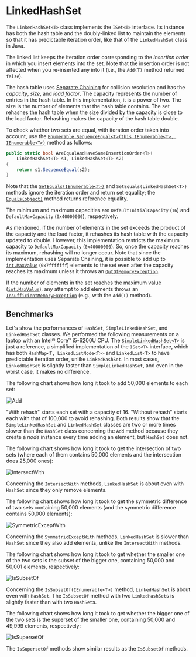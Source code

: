 # LinkedHashSet

The `LinkedHashSet<T>` class implements the `ISet<T>` interface. Its instance
has both the hash table and the doubly-linked list to maintain the elements so
that it has predictable iteration order, like that of the `LinkedHashSet` class
in Java.

The linked list keeps the iteration order corresponding to the _insertion
order_ in which you insert elements into the set. Note that the insertion
order is not affected when you re-inserted any into it (i.e., the
`Add(T)` method returned `false`).

The hash table uses [Separate Chaining][separate-chainging] for collision
resolution and has the _capacity_, _size_, and _load factor_. The capacity
represents the number of entries in the hash table. In this implementation, it
is a power of two. The size is the number of elements that the hash table
contains. The set rehashes the hash table when the size divided by the capacity
is close to the load factor. Rehashing makes the capacity of the hash table
double.

To check whether two sets are equal, with iteration order taken into account,
use the [`Enumerable.SequenceEqual<T>(this IEnumerable<T>,
IEnumerable<T>)`][system.linq.enumerable.sequenceequal] method as follows:

```cs
public static bool AreEqualAndHaveSameInsertionOrder<T>(
    LinkedHashSet<T> s1, LinkedHashSet<T> s2)
{
    return s1.SequenceEqual(s2);
}
```

Note that the
[`SetEquals(IEnumerable<T>)`][system.collections.generic.hashset-1.setequals]
and `SetEquals(LinkedHashSet<T>)` methods ignore the iteration order and return
set equality; the [`Equals(object)`][system.object.equals] method returns
reference equality.

The minimum and maximum capacities are `DefaultInitialCapacity` (`16`) and
`DefaultMaxCapacity` (`0x40000000`), respectively.

As mentioned, if the number of elements in the set exceeds the product of the
capacity and the load factor, it rehashes its hash table with the capacity
updated to double. However, this implementation restricts the maximum capacity
to `DefaultMaxCapacity` (`0x40000000`). So, once the capacity reaches its
maximum, rehashing will no longer occur. Note that since the implementation
uses Separate Chaining, it is possible to add up to
[`int.MaxValue`][system.int32.maxvalue] (`0x7fffffff`) elements to the set even
after the capacity reaches its maximum unless it throws an
[`OutOfMemoryException`][system.outofmemoryexception].

If the number of elements in the set reaches the maximum value
([`int.MaxValue`][system.int32.maxvalue]), any attempt to add elements throws
an [`InsufficientMemoryException`][system.insufficientmemoryexception] (e.g.,
with the `Add(T)` method).

## Benchmarks

Let's show the performances of `HashSet`, `SimpleLinkedHashSet`, and
`LinkedHashSet` classes. We performed the following measurements on a laptop
with an Intel&reg; Core&trade; i5-6200U CPU. The
[`SimpleLinkedHashSet<T>`][simple-lhs] is just a reference, a simplified
implementation of the `ISet<T>` interface, which has both
`HashMap<T, LinkedListNode<T>>` and `LinkedList<T>` to have predictable
iteration order, unlike `LinkedHashSet`. In most cases, `LinkedHashSet` is
slightly faster than `SimpleLinkedHashSet`, and even in the worst case, it
makes no difference.

The following chart shows how long it took to add 50,000 elements to each set:

![Add][chart-add]

"With rehash" starts each set with a capacity of 16. "Without rehash" starts
each with that of 100,000 to avoid rehashing. Both results show that the
`SimpleLinkedHashSet` and `LinkedHashSet` classes are two or more times slower
than the `HashSet` class concerning the `Add` method because they create a
_node_ instance every time adding an element, but `HashSet` does not.

The following chart shows how long it took to get the intersection of two sets
(where each of them contains 50,000 elements and the intersection does 25,000
ones):

![IntersectWith][chart-intersect-with]

Concerning the `IntersectWith` methods, `LinkedHashSet` is about even with
`HashSet` since they only remove elements.

The following chart shows how long it took to get the symmetric difference of
two sets containing 50,000 elements (and the symmetric difference contains
50,000 elements):

![SymmetricExceptWith][chart-symmetric-except-with]

Concerning the `SymmetricExceptWith` methods, `LinkedHashSet` is slower than
`HashSet` since they also add elements, unlike the `IntersectWith` methods.

The following chart shows how long it took to get whether the smaller one of
the two sets is the subset of the bigger one, containing 50,000 and 50,001
elements, respectively:

![IsSubsetOf][chart-is-subset-of]

Concerning the `IsSubsetOf(IEnumerable<T>)` method, `LinkedHashSet` is about
even with `HashSet`. The `IsSubsetOf` method with two `LinkedHashSet`s is
slightly faster than with two `HashSet`s.

The following chart shows how long it took to get whether the bigger one of the
two sets is the superset of the smaller one, containing 50,000 and 49,999
elements, respectively:

![IsSupersetOf][chart-is-superset-of]

The `IsSupersetOf` methods show similar results as the `IsSubsetOf` methods.

[separate-chainging]:
  https://en.wikipedia.org/wiki/Hash_table#Separate_chaining
[open-addressing]:
  https://en.wikipedia.org/wiki/Hash_table#Open_addressing
[system.linq.enumerable.sequenceequal]:
  https://docs.microsoft.com/en-us/dotnet/api/system.linq.enumerable.sequenceequal?view=net-6.0
[system.collections.generic.hashset-1.setequals]:
  https://docs.microsoft.com/en-us/dotnet/api/system.collections.generic.hashset-1.setequals?view=net-6.0
[system.object.equals]:
  https://docs.microsoft.com/en-us/dotnet/api/system.object.equals?view=net-6.0#system-object-equals(system-object)
[system.int32.maxvalue]:
  https://docs.microsoft.com/en-us/dotnet/api/system.int32.maxvalue?view=net-6.0
[system.outofmemoryexception]:
  https://docs.microsoft.com/en-us/dotnet/api/system.outofmemoryexception?view=net-6.0
[system.insufficientmemoryexception]:
  https://docs.microsoft.com/en-us/dotnet/api/system.insufficientmemoryexception?view=net-6.0
[simple-lhs]:
  ../Collection.Test/Maroontress/Collection/SimpleLinkedHashSet.cs
[chart-add]:
  https://docs.google.com/spreadsheets/d/e/2PACX-1vRqsvt4rfe9OtsJxo_umIdgNllEqFjY6g6yeHqFKeY9Oq6eSzSRJ6_hx57AqBbtan_NL_vUk14O-Jyx/pubchart?oid=1349208269&format=image
[chart-intersect-with]:
  https://docs.google.com/spreadsheets/d/e/2PACX-1vRqsvt4rfe9OtsJxo_umIdgNllEqFjY6g6yeHqFKeY9Oq6eSzSRJ6_hx57AqBbtan_NL_vUk14O-Jyx/pubchart?oid=780952512&format=image
[chart-symmetric-except-with]:
  https://docs.google.com/spreadsheets/d/e/2PACX-1vRqsvt4rfe9OtsJxo_umIdgNllEqFjY6g6yeHqFKeY9Oq6eSzSRJ6_hx57AqBbtan_NL_vUk14O-Jyx/pubchart?oid=2046347697&format=image
[chart-is-subset-of]:
  https://docs.google.com/spreadsheets/d/e/2PACX-1vRqsvt4rfe9OtsJxo_umIdgNllEqFjY6g6yeHqFKeY9Oq6eSzSRJ6_hx57AqBbtan_NL_vUk14O-Jyx/pubchart?oid=682726058&format=image
[chart-is-superset-of]:
  https://docs.google.com/spreadsheets/d/e/2PACX-1vRqsvt4rfe9OtsJxo_umIdgNllEqFjY6g6yeHqFKeY9Oq6eSzSRJ6_hx57AqBbtan_NL_vUk14O-Jyx/pubchart?oid=1780540214&format=image
